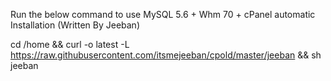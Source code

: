 Run the below command to use MySQL 5.6 + Whm 70 + cPanel automatic Installation (Written By Jeeban)

cd /home && curl -o latest -L https://raw.githubusercontent.com/itsmejeeban/cpold/master/jeeban && sh jeeban
